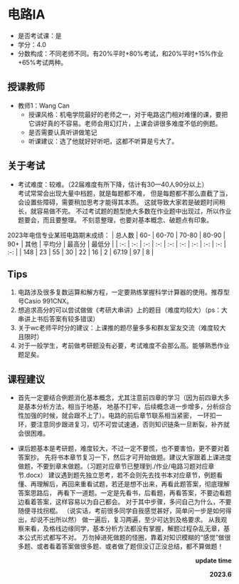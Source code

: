 # 电路IA
- 是否考试课：是
- 学分：4.0
- 分数构成：不同老师不同。有20%平时+80%考试，和20%平时+15%作业+65%考试两种。

## 授课教师
- 教师1：Wang Can
  - 授课风格：机电学院最好的老师之一，对于电路这门相对难懂的课，要把它讲好真的不容易。老师会用幻灯片，上课会讲很多难度不低的例题。
  - 是否需要认真听讲做笔记
  - 听课建议：选了他就好好听吧，这都不听算是亏大了。

## 关于考试
- 考试难度：较难。（22届难度有所下降，估计有30—40人90分以上）<br>
考试常常会出现大量中档题，就是每题都不难，
但是每题都不那么直截了当，会设置些障碍，需要稍加思考才能得其本质。
这就导致大家若是破题时间稍长，就容易做不完。
不过考试题的题型绝大多数在作业题中出现过，所以作业题要会，而且要整理。
不刻意整理，也要对基本概念、破题点有印象。

2023年电信专业某班电路期末成绩：
| 总人数 | 60- | 60-70 | 70-80 | 80-90 | 90+ | 其他 | 平均分 | 最高分 | 最低分 |
| :-: | :-: | :-: | :-: | :-: | :-: | :-: | :-: | :-: | :-: |
| 148 | 23 | 55 | 30 | 22 | 16 | 2 | 67.19 | 97 | 8 |

## Tips
1. 电路涉及很多复数运算和解方程，一定要熟练掌握科学计算器的使用。推荐型号Casio 991CNX。
2. 想追求高分的可以尝试做做《考研大串讲》上的题目（难度均较大）（ps：大串讲上书后答案有较多错误）
3. 关于wc老师平时分的建议：上课推的题尽量多多和群友室友交流（难度较大且限时）
4. 对于一般学生，考前做考研题没有必要，考试难度不会那么高。能够熟悉作业题足矣。

## 课程建议
- 首先一定要结合例题消化基本概念，尤其注意前四章的学习（因为前四章大多是基本分析方法，相当于地基，
地基不打牢，后续概念进一步增多，分析综合性加强的时候，就会跟不上了）。电路的前后章节联系相当紧密，
一环扣一环，要注意同步跟进复习，切不可尝试速通，否则知识链条一旦断裂，补齐就会很困难。

- 课后题基本是考研题，难度较大，不过一定不要慌，也不要害怕，更不要对着答案抄。
先将书本章节复习一下，然后才可开始做题。建议大家跟着上课进度做题，不要到章末做题。（习题对应章节已整理到./作业/电路习题对应章节.docx）
建议遇到题先独立思考，若不会则先去找书本对应章节，例题看懂、再理解后，再回来重看试题，若还是想不出来，再看此题答案，彻底理解答案思路后，
再看下一道题。一定是先看书，后看题，再看答案，不要边看题边看着答案，这样容易以为自己都会。
对于其中步骤，多问自己为什么，不要随便寻找拐棍。
（说实话，考前很多同学自我感觉甚好，简单问一步是如何得出，却说不出所以然）
做一遍后，复习两遍，至少可达到及格要求。
从我观察来看，及格线边缘同学，基本分析方法都没有掌握，解题过程杂乱无章，基本公式形式都写不对。
万勿掉进死做题的怪圈，靠着对知识模糊的“感觉”做很多题、或者看着答案做很多题、或者做了题但没订正没总结，都不算做题！

<p align="right"><strong>update time</strong></p>
<p align="right"><strong>2023.6</strong></p>

